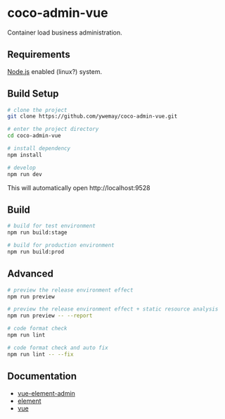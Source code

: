 # coco-admin-vue

Container load business administration.

## Requirements

[Node.js](https://tecadmin.net/install-latest-nodejs-npm-on-ubuntu/) enabled (linux?) system.

## Build Setup

```bash
# clone the project
git clone https://github.com/ywemay/coco-admin-vue.git

# enter the project directory
cd coco-admin-vue

# install dependency
npm install

# develop
npm run dev
```

This will automatically open http://localhost:9528

## Build

```bash
# build for test environment
npm run build:stage

# build for production environment
npm run build:prod
```

## Advanced

```bash
# preview the release environment effect
npm run preview

# preview the release environment effect + static resource analysis
npm run preview -- --report

# code format check
npm run lint

# code format check and auto fix
npm run lint -- --fix
```

## Documentation

- [vue-element-admin](https://panjiachen.github.io/vue-element-admin-site/guide/essentials/deploy.html)
- [element](https://element.eleme.io/#/en-US/component/installation)
- [vue](https://vuejs.org/v2/guide/)

